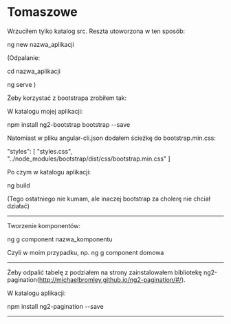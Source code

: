 # Tomaszowe

Wrzuciłem tylko katalog src. Reszta utoworzona w ten sposób:

ng new nazwa_aplikacji

(Odpalanie:

cd nazwa_aplikacji

ng serve
)

Żeby korzystać z bootstrapa zrobiłem tak:

  W katalogu mojej aplikacji:

  npm install ng2-bootstrap bootstrap --save
  
  Natomiast w pliku angular-cli.json dodałem ścieżkę do bootstrap.min.css:
  
  "styles": [
        "styles.css",
        "../node_modules/bootstrap/dist/css/bootstrap.min.css"
      ]
      
  Po czym w katalogu aplikacji:
  
  ng build
  
  (Tego ostatniego nie kumam, ale inaczej bootstrap za cholerę nie chciał działać)
  
  ---------------
  
  Tworzenie komponentów:
  
  ng g component nazwa_komponentu
  
  Czyli w moim przypadku, np. ng g component domowa
  
  ----------------
  
  Żeby odpalić tabelę z podziałem na strony zainstalowałem bibliotekę ng2-pagination(http://michaelbromley.github.io/ng2-pagination/#/).
  
W katalogu aplikacji:
  
npm install ng2-pagination --save

--------------------

